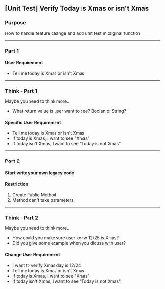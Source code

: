 ## [Unit Test] Verify Today is Xmas or isn't Xmas

### Purpose 
How to handle feature change and add unit test in original function

***

### Part 1

#### User Requirement 
 * Tell me today is Xmas or isn't Xmas

***

### Think - Part 1
Maybe you need to think more...
 * What return value is user want to see? Boolan or String?

#### Specific User Requirement 
  * Tell me today is Xmas or isn't Xmas
  * If today is Xmas, I want to see "Xmas"
  * If today isn't Xmas, I want to see "Today is not Xmas"
  
***

### Part 2

#### Start write your own legacy code
  
#### Restriction
  1. Create Public Method
  2. Method can't take parameters
  
***

### Think - Part 2

Maybe you need to think more...
 * How could you make sure user konw 12/25 is Xmas?
 * Did you give some example when you dicuss with user?
  
#### Change User Requirement 
  * I want to verify Xmas day is 12/24
  * Tell me today is Xmas or isn't Xmas
  * If today is Xmas, I want to see "Xmas"
  * If today isn't Xmas, I want to see "Today is not Xmas"
  
  
  
  
 
 
